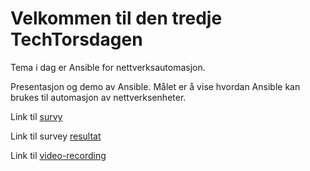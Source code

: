 # Velkommen til den tredje TechTorsdagen

Tema i dag er Ansible for nettverksautomasjon.

Presentasjon og demo av Ansible. Målet er å vise hvordan Ansible kan brukes til automasjon av nettverksenheter.

Link til [survy](https://forms.microsoft.com/Pages/ResponsePage.aspx?id=ZxD1ZWV9qUq5lkzEOg1xERc4OOGptWRFucuxYHXBlyxUNFNHMjZFR0hDSkVOWldNN0NJWjZSSVFQTy4u)

Link til survey [resultat](https://forms.microsoft.com/Pages/DesignPage.aspx?fragment=FormId%3DZxD1ZWV9qUq5lkzEOg1xERc4OOGptWRFucuxYHXBlyxUNFNHMjZFR0hDSkVOWldNN0NJWjZSSVFQTy4u%26Token%3D8773eca97e984cb68d388a666784133e)


Link til [video-recording](https://teams.microsoft.com/l/meetup-join/19%3ameeting_ODMzZTgxMGYtZjNjOC00MzdjLTg5ZDctYTdlYzFhMjczNTc1%40thread.v2/0?context=%7b%22Tid%22%3a%2265f51067-7d65-4aa9-b996-4cc43a0d7111%22%2c%22Oid%22%3a%22e1383817-b5a9-4564-b9cb-b16075c1972c%22%2c%22IsBroadcastMeeting%22%3atrue%7d)


